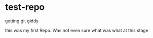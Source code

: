 # test-repo
<p>getting git giddy</p>
<p> this was my first Repo. Was not even sure what was what at this stage </p>
